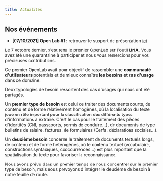 ```yaml
---
title: Actualités
---
```


## Nos événements 


- **[07/10/2021] Open Lab #1** : retrouver le support de présentation [ici](https://speakerdeck.com/etalabia/openlab-ocr-xtract-07102021)

Le 7 octobre dernier, s'est tenu le premier OpenLab sur l'outil **LirIA**. Vous avez été une quarantaine à participer et nous vous remercions pour vos précieuses contributions.

Ce premier OpenLab avait pour objectif de rassembler une **communauté d'utilisateurs** potentiels et de mieux connaître **les besoins et cas d'usage** dans ce domaine.

Deux typologies de besoin ressortent des cas d'usages qui nous ont été partagés.

Un **premier type de besoin** est celui de traiter des documents courts, de contenu et de forme relativement homogènes, où la localisation du texte joue un rôle important pour la classification des différents types d'informations à extraire. C'est le cas pour le traitement des pièces d'identités (CNI, passeports, permis de conduire…), de documents de type bulletins de salaire, factures, de formulaires (Cerfa, déclarations sociales…).

Un **deuxième besoin** concerne le traitement de documents textuels longs, de contenu et de forme hétérogènes, où le contenu textuel (vocabulaire, constructions syntaxiques, cooccurrences…) est plus important que la spatialisation du texte pour favoriser la reconnaissance.

Nous avons prévu dans un premier temps de nous concentrer sur le premier type de besoin, mais nous prevoyons d'intégrer le deuxième de besoin à notre feuille de route. 
